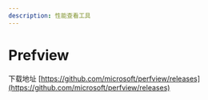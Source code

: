 ```yaml
---
description: 性能查看工具
---
```


# Prefview

下载地址 [https://github.com/microsoft/perfview/releases](https://github.com/microsoft/perfview/releases)
